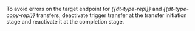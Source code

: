 To avoid errors on the target endpoint for _{{dt-type-repl}}_ and _{{dt-type-copy-repl}}_ transfers, deactivate trigger transfer at the transfer initiation stage and reactivate it at the completion stage.

